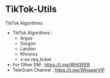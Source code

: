 # TikTok-Utils
TikTok Algorithms
- TikTok Algorithms :
  - Argus
  - Gorgon
  - Landon
  - Khronos
  - x-ss-req_ticket
- For Other DM : https://t.me/WHI3PER
- TeleGram Channel : https://t.me/WhisperVIP
